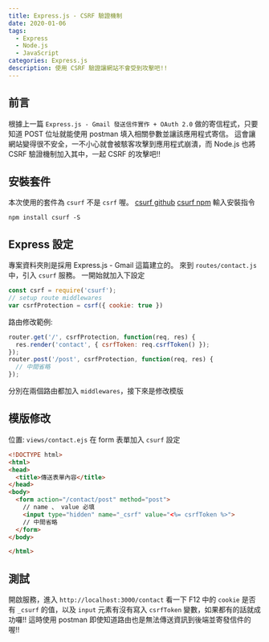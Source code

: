 ```yaml
---
title: Express.js - CSRF 驗證機制
date: 2020-01-06
tags: 
  - Express
  - Node.js
  - JavaScript
categories: Express.js
description: 使用 CSRF 驗證讓網站不會受到攻擊吧!!
---
```

## 前言
根據上一篇 `Express.js - Gmail 發送信件實作 + OAuth 2.0` 做的寄信程式，只要知道 POST 位址就能使用 postman 填入相關參數並讓該應用程式寄信。
這會讓網站變得很不安全，一不小心就會被駭客攻擊到應用程式崩潰，而 Node.js 也將 CSRF 驗證機制加入其中，一起 CSRF 的攻擊吧!!

## 安裝套件
本次使用的套件為 `csurf` 不是 `csrf` 喔。
[csurf github](https://github.com/expressjs/csurf)
[csurf npm](https://www.npmjs.com/package/csurf)
輸入安裝指令
```
npm install csurf -S
```

## Express 設定
專案資料夾則是採用 Express.js - Gmail 這篇建立的。
來到 `routes/contact.js`中，引入 `csurf` 服務。
一開始就加入下設定
``` JavaScript
const csrf = require('csurf');
// setup route middlewares
var csrfProtection = csrf({ cookie: true })
```
路由修改範例:
``` JavaScript
router.get('/', csrfProtection, function(req, res) {
  res.render('contact', { csrfToken: req.csrfToken() });
});
router.post('/post', csrfProtection, function(req, res) {
  // 中間省略
});
```
分別在兩個路由都加入 `middlewares`，接下來是修改模版

## 模版修改
位置: `views/contact.ejs`
在 form 表單加入 `csurf` 設定
``` HTML
<!DOCTYPE html>
<html>
<head>
  <title>傳送表單內容</title>
</head>
<body>
  <form action="/contact/post" method="post">
    // name 、 value 必填
    <input type="hidden" name="_csrf" value="<%= csrfToken %>">
    // 中間省略
  </form>
</body>

</html>
```

## 測試
開啟服務，進入 `http://localhost:3000/contact` 看一下 F12 中的 `cookie` 是否有 `_csurf` 的值，以及 `input` 元素有沒有寫入 `csrfToken` 變數，如果都有的話就成功囉!!
這時使用 postman 即使知道路由也是無法傳送資訊到後端並寄發信件的喔!!